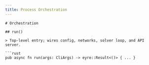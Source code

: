```yaml
---
title: Process Orchestration
---
```


```
# Orchestration

## run()

> Top‑level entry; wires config, networks, solver loop, and API server.

```rust
pub async fn run(args: CliArgs) -> eyre::Result<()> { ... }
```
```
